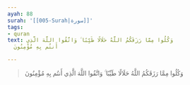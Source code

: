 ```yaml
---
ayah: 88
surah: '[[005-Surah|سورة]]'
tags:
- quran
text: وَكُلُوا مِمَّا رَزَقَكُمُ اللَّهُ حَلَالًا طَيِّبًا ۚ وَاتَّقُوا اللَّهَ الَّذِي
  أَنتُم بِهِ مُؤْمِنُونَ

---
```

> وَكُلُوا مِمَّا رَزَقَكُمُ اللَّهُ حَلَالًا طَيِّبًا ۚ وَاتَّقُوا اللَّهَ الَّذِي أَنتُم بِهِ مُؤْمِنُونَ
